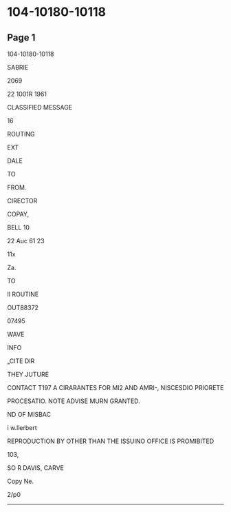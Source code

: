 # 104-10180-10118

## Page 1

104-10180-10118

SABRIE

2069

22 1001R 1961

CLASSIFIED MESSAGE

16

ROUTING

EXT

DALE

TO

FROM.

CIRECTOR

COPAY,

BELL 10

22 Auc 61 23

11x

Za.

TO

Il ROUTINE

OUT88372

07495

WAVE

INFO

„CITE DIR

THEY JUTURE

CONTACT T197 A CIRARANTES FOR MI2 AND AMRI-, NISCESDIO PRIORETE

PROCESATIO. NOTE ADVISE MURN GRANTED.

ND OF MISBAC

i w.llerbert

REPRODUCTION BY OTHER THAN THE ISSUINO OFFICE IS PROMIBITED

103,

SO R DAVIS, CARVE

Copy Ne.

2/p0

---

